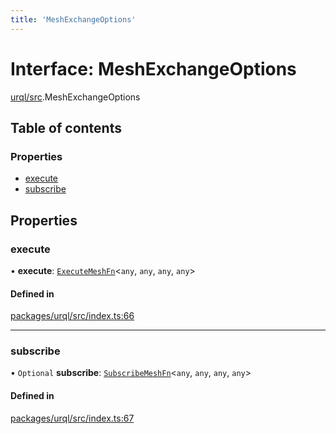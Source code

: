 ```yaml
---
title: 'MeshExchangeOptions'
---
```


# Interface: MeshExchangeOptions

[urql/src](../modules/urql_src).MeshExchangeOptions

## Table of contents

### Properties

- [execute](urql_src.MeshExchangeOptions#execute)
- [subscribe](urql_src.MeshExchangeOptions#subscribe)

## Properties

### execute

• **execute**: [`ExecuteMeshFn`](../modules/runtime_src#executemeshfn)<`any`, `any`, `any`, `any`\>

#### Defined in

[packages/urql/src/index.ts:66](https://github.com/Urigo/graphql-mesh/blob/master/packages/urql/src/index.ts#L66)

___

### subscribe

• `Optional` **subscribe**: [`SubscribeMeshFn`](../modules/runtime_src#subscribemeshfn)<`any`, `any`, `any`, `any`\>

#### Defined in

[packages/urql/src/index.ts:67](https://github.com/Urigo/graphql-mesh/blob/master/packages/urql/src/index.ts#L67)
